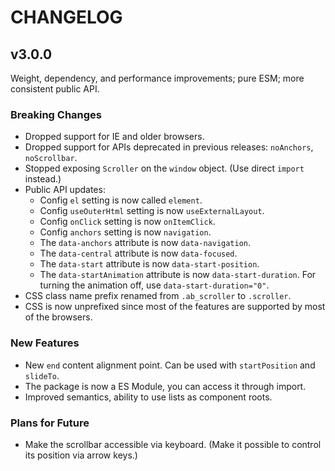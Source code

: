 # CHANGELOG

## v3.0.0

Weight, dependency, and performance improvements; pure ESM; more consistent public API.

### Breaking Changes

- Dropped support for IE and older browsers.
- Dropped support for APIs deprecated in previous releases: `noAnchors`, `noScrollbar`.
- Stopped exposing `Scroller` on the `window` object. (Use direct `import` instead.)
- Public API updates:
  - Config `el` setting is now called `element`.
  - Config `useOuterHtml` setting is now `useExternalLayout`.
  - Config `onClick` setting is now `onItemClick`.
  - Config `anchors` setting is now `navigation`.
  - The `data-anchors` attribute is now `data-navigation`.
  - The `data-central` attribute is now `data-focused`.
  - The `data-start` attribute is now `data-start-position`.
  - The `data-startAnimation` attribute is now `data-start-duration`. For turning the animation off, use `data-start-duration="0"`.
- CSS class name prefix renamed from `.ab_scroller` to `.scroller`.
- CSS is now unprefixed since most of the features are supported by most of the browsers.

### New Features

- New `end` content alignment point. Can be used with `startPosition` and `slideTo`.
- The package is now a ES Module, you can access it through import.
- Improved semantics, ability to use lists as component roots.

### Plans for Future

- Make the scrollbar accessible via keyboard. (Make it possible to control its position via arrow keys.)
